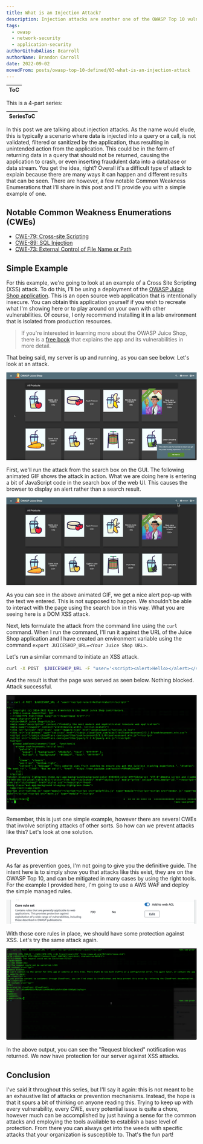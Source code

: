 ```yaml
---
title: What is an Injection Attack?
description: Injection attacks are another one of the OWASP Top 10 vulnerabilities and this articles explains what that involves and ways to mitigate it.
tags:
  - owasp
  - network-security
  - application-security
authorGithubAlias: 8carroll
authorName: Brandon Carroll
date: 2022-09-02
movedFrom: posts/owasp-top-10-defined/03-what-is-an-injection-attack
---
```


|ToC|
|---|

This is a 4-part series:

| SeriesToC |
|-----------|

In this post we are talking about injection attacks. As the name would elude, this is typically a scenario where data is injected into a query or a call, is not validated, filtered or sanitized by the application, thus resulting in unintended action from the application. This could be in the form of returning data in a query that should not be returned, causing the application to crash, or even inserting fraudulent data into a database or data stream. You get the idea, right? Overall it's a difficult type of attack to explain because there are many ways it can happen and different results that can be seen. There are however, a few notable Common Weakness Enumerations that I'll share in this post and I'll provide you with a simple example of one.

## Notable Common Weakness Enumerations (CWEs)

- [CWE-79: Cross-site Scripting](https://cwe.mitre.org/data/definitions/79.html)
- [CWE-89: SQL Injection](https://cwe.mitre.org/data/definitions/89.html)
- [CWE-73: External Control of File Name or Path](https://cwe.mitre.org/data/definitions/73.html.)

## Simple Example

For this example, we're going to look at an example of a Cross Site Scripting (XSS) attack. To do this, I'll be using a deployment of the [OWASP Juice Shop application](https://owasp.org/www-project-juice-shop/). This is an open source web application that is intentionally insecure. You can obtain this application yourself if you wish to recreate what I'm showing here or to play around on your own with other vulnerabilities. Of course, I only recommend installing it in a lab environment that is isolated from production resources.

> If you're interested in learning more about the OWASP Juice Shop, there is a [free book](https://pwning.owasp-juice.shop/) that explains the app and its vulnerabilities in more detail.

That being said, my server is up and running, as you can see below. Let's look at an attack.

![A Screenshot of the OWASP Juice Shop UI](images/03-what-is-an-injection-attack-01.png)

First, we'll run the attack from the search box on the GUI. The following animated GIF shows the attack in action. What we are doing here is entering a bit of JavaScript code in the search box of the web UI. This causes the browser to display an alert rather than a search result.

![Animated GIF of an injection attack using OWASP Juice Shop](images/03-what-is-an-injection-attack-03.gif)

As you can see in the above animated GIF, we get a nice alert pop-up with the text we entered. This is not supposed to happen. We shouldn't be able to interact with the page using the search box in this way. What you are seeing here is a DOM XSS attack.

Next, lets formulate the attack from the command line using the `curl` command. When I run the command, I'll run it against the URL of the Juice Shop application and I have created an environment variable using the command `export JUICESHOP_URL=<Your Juice Shop URL>`.

Let's run a similar command to initiate an XSS attack.

```bash
curl -X POST  $JUICESHOP_URL -F "user='<script><alert>Hello></alert></script>'"

```

And the result is that the page was served as seen below. Nothing blocked. Attack successful.

![Results of an XSS attack using CURL from the CLI](images/03-what-is-an-injection-attack-02.png)

Remember, this is just one simple example, however there are several CWEs that involve scripting attacks of other sorts. So how can we prevent attacks like this? Let's look at one solution.

## Prevention

As far as prevention goes, I'm not going to give you the definitive guide. The intent here is to simply show you that attacks like this exist, they are on the OWASP Top 10, and can be mitigated in many cases by using the right tools. For the example I provided here, I'm going to use a AWS WAF and deploy the simple managed rules.

![Adding Managed Rules to a Web ACL in AWS WAF](images/03-what-is-an-injection-attack-04.png)

With those core rules in place, we should have some protection against XSS. Let's try the same attack again.

![Output of an XSS attack from the CLI using CURL](images/03-what-is-an-injection-attack-05.png)

In the above output, you can see the "Request blocked" notification was returned. We now have protection for our server against XSS attacks.

## Conclusion

I've said it throughout this series, but I'll say it again: this is not meant to be an exhaustive list of attacks or prevention mechanisms. Instead, the hope is that it spurs a bit of thinking on anyone reading this. Trying to keep up with every vulnerability, every CWE, every potential issue is quite a chore, however much can be accomplished by just having a sense for the common attacks and employing the tools available to establish a base level of protection. From there you can always get into the weeds with specific attacks that your organization is susceptible to. That's the fun part!  
